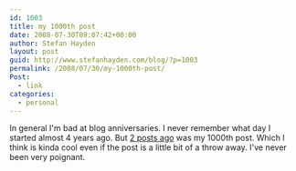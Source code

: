 ```yaml
---
id: 1003
title: my 1000th post
date: 2008-07-30T09:07:42+00:00
author: Stefan Hayden
layout: post
guid: http://www.stefanhayden.com/blog/?p=1003
permalink: /2008/07/30/my-1000th-post/
Post:
  - link
categories:
  - personal
---
```

In general I'm bad at blog anniversaries. I never remember what day I started almost 4 years ago. But <a href="http://www.stefanhayden.com/blog/2008/07/29/thomas-friedman-is-a-really-cheese-speaker/">2 posts ago</a> was my 1000th post. Which I think is kinda cool even if the post is a little bit of a throw away. I've never been very poignant. 